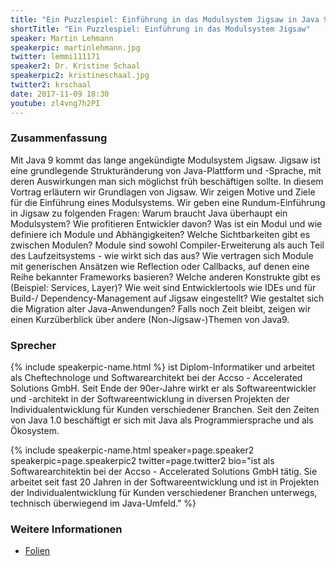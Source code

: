 ```yaml
---
title: "Ein Puzzlespiel: Einführung in das Modulsystem Jigsaw in Java 9"
shortTitle: "Ein Puzzlespiel: Einführung in das Modulsystem Jigsaw"
speaker: Martin Lehmann
speakerpic: martinlehmann.jpg
twitter: lemmi111171
speaker2: Dr. Kristine Schaal
speakerpic2: kristineschaal.jpg
twitter2: krschaal
date: 2017-11-09 18:30
youtube: zl4vng7h2PI
---
```


### Zusammenfassung

Mit Java 9 kommt das lange angekündigte Modulsystem Jigsaw. Jigsaw ist eine grundlegende Strukturänderung von Java-Plattform und -Sprache, mit deren Auswirkungen man sich möglichst früh beschäftigen sollte. In diesem Vortrag erläutern wir Grundlagen von Jigsaw. Wir zeigen Motive und Ziele für die Einführung eines Modulsystems.
Wir geben eine Rundum-Einführung in Jigsaw zu folgenden Fragen: Warum braucht Java überhaupt ein Modulsystem? Wie profitieren Entwickler davon? Was ist ein Modul und wie definiere ich Module und Abhängigkeiten? Welche Sichtbarkeiten gibt es zwischen Modulen? Module sind sowohl Compiler-Erweiterung als auch Teil des Laufzeitsystems - wie wirkt sich das aus? Wie vertragen sich Module mit generischen Ansätzen wie Reflection oder Callbacks, auf denen eine Reihe bekannter Frameworks basieren? Welche anderen Konstrukte gibt es (Beispiel: Services, Layer)? Wie weit sind Entwicklertools wie IDEs und für Build-/ Dependency-Management auf Jigsaw eingestellt? Wie gestaltet sich die Migration alter Java-Anwendungen?
Falls noch Zeit bleibt, zeigen wir einen Kurzüberblick über andere (Non-Jigsaw-)Themen von Java9.

### Sprecher

{% include speakerpic-name.html %} ist Diplom-Informatiker und arbeitet als Cheftechnologe und Softwarearchitekt bei der Accso - Accelerated Solutions GmbH. Seit Ende der 90er-Jahre wirkt er als Softwareentwickler und -architekt in der Softwareentwicklung in diversen Projekten der Individualentwicklung für Kunden verschiedener Branchen. Seit den Zeiten von Java 1.0 beschäftigt er sich mit Java als Programmiersprache und als Ökosystem.

<div style="clear: both"></div>

{% include speakerpic-name.html speaker=page.speaker2 speakerpic=page.speakerpic2 twitter=page.twitter2 bio="ist als Softwarearchitektin bei der Accso - Accelerated Solutions GmbH tätig. Sie arbeitet seit fast 20 Jahren in der Softwareentwicklung und ist in Projekten der Individualentwicklung für Kunden verschiedener Branchen unterwegs, technisch überwiegend im Java-Umfeld." %}

### Weitere Informationen

- [Folien](https://de.slideshare.net/lemmi/ein-puzzlespiel-einfhrung-in-das-modulsystem-jigsaw-in-java-9)
